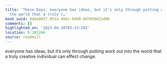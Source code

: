 ```yaml
---
title: 'These Days: everyone has ideas, but it’s only through putting work out into
  the world that a truly c…'
book_uuid: 8dae0837-951e-404c-bdd0-8d7856621d86
comments: []
highlighted_on: '2013-04-20T03:23:29Z'
location: 0.385246
source: readmill
---
```


everyone has ideas, but it’s only through putting work out into the world that a truly creative individual can effect change.